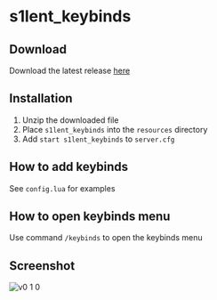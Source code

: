 # s1lent_keybinds

## Download
Download the latest release [here](https://github.com/jwritz/s1lent_keybinds/releases/latest)

## Installation
1. Unzip the downloaded file
2. Place `s1lent_keybinds` into the `resources` directory
3. Add `start s1lent_keybinds` to `server.cfg`

## How to add keybinds
See `config.lua` for examples

## How to open keybinds menu
Use command `/keybinds` to open the keybinds menu

## Screenshot
![v0 1 0](https://user-images.githubusercontent.com/29800465/90579801-b4032f00-e18c-11ea-8c0a-1a90076f81f3.png)
